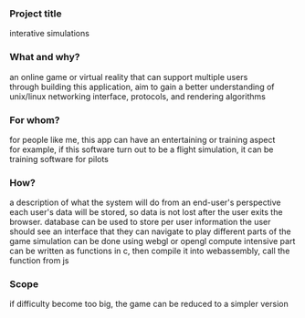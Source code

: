 ### Project title

interative simulations

### What and why?

an online game or virtual reality that can support multiple users</br>
through building this application, aim to gain a better understanding of unix/linux networking interface, protocols, and rendering algorithms

### For whom?

for people like me, this app can have an entertaining or training aspect</br>
for example, if this software turn out to be a flight simulation, it can be training software for pilots

### How?

a description of what the system will do from an end-user's perspective</br>
each user's data will be stored, so data is not lost after the user exits the browser. database can be used to store per user information
the user should see an interface that they can navigate to play different parts of the game
simulation can be done using webgl or opengl
compute intensive part can be written as functions in c, then compile it into webassembly, call the function from js

### Scope

if difficulty become too big, the game can be reduced to a simpler version
